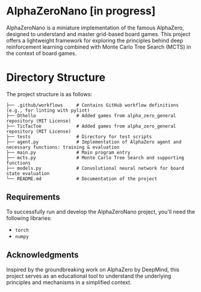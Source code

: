 # AlphaZeroNano [in progress]

AlphaZeroNano is a miniature implementation of the famous AlphaZero, designed to understand and master grid-based board games. This project offers a lightweight framework for exploring the principles behind deep reinforcement learning combined with Monte Carlo Tree Search (MCTS) in the context of board games.

# Directory Structure

The project structure is as follows:

```
├── .github/workflows     # Contains GitHub workflow definitions (e.g., for linting with pylint)
├── Othello               # Added games from alpha_zero_general repository (MIT License)
├── TicTacToe             # Added games from alpha_zero_general repository (MIT License)
├── tests                 # Directory for test scripts
├── agent.py              # Implementation of AlphaZero agent and necessary functions: training & evaluation
├── main.py               # Main program entry
├── mcts.py               # Monte Carlo Tree Search and supporting functions
├── models.py             # Convolutional neural network for board state evaluation
└── README.md             # Documentation of the project
```

## Requirements

To successfully run and develop the AlphaZeroNano project, you'll need the following libraries:

- `torch`
- `numpy`

## Acknowledgments

Inspired by the groundbreaking work on AlphaZero by DeepMind, this project serves as an educational tool to understand the underlying principles and mechanisms in a simplified context.
